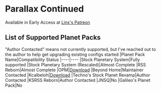 # Parallax Continued
Available in Early Access at [Linx's Patreon](https://www.patreon.com/linx_)

## List of Supported Planet Packs
"Author Contacted" means not currently supported, but I've reached out to the author to help get upgrading existing configs started
|Planet Pack Name|Compatibility Status
|----|----
|Stock Planetary System|Fully supported
|Stock Planetary System (Rescaled)|Almost Complete
|RSS Reborn|Almost Complete
|OPM|[Download](https://drive.google.com/file/d/1X9nvz8yWvSaV5RFyLSRP-Jy3EdwAt6PG/view?usp=drive_link)
|Beyond Home|Maintainer Contacted
|Kcalbeloh|[Download](https://drive.google.com/file/d/1Ro2ISf7bjELoKu6axteYUYqEz627aggO/view?usp=sharing)
|Techno's Stock Planet Revamp|Author Contacted
|KSRSS Reborn|Author Contacted
|JNSQ|No
|Galileo's Planet Pack|No
